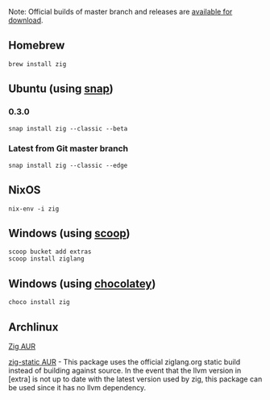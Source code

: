 Note: Official builds of master branch and releases are [available for download](https://ziglang.org/download/).

## Homebrew

```
brew install zig
```

## Ubuntu (using [snap](https://snapcraft.io/zig))

### 0.3.0
```
snap install zig --classic --beta
```

### Latest from Git master branch
```
snap install zig --classic --edge
```

## NixOS

```
nix-env -i zig
```

## Windows (using [scoop](http://scoop.sh/))

```
scoop bucket add extras
scoop install ziglang
```

## Windows (using [chocolatey](https://chocolatey.org))

```
choco install zig
```

## Archlinux

[Zig AUR](https://aur.archlinux.org/packages/zig/)

[zig-static AUR](https://aur.archlinux.org/packages/zig-static/) - This package uses the official ziglang.org static build instead of building against source. In the event that the llvm version in [extra] is not up to date with the latest version used by zig, this package can be used since it has no llvm dependency.